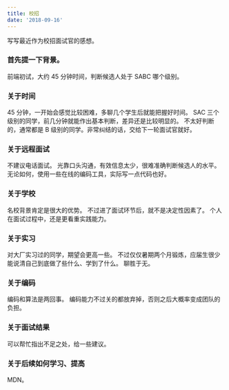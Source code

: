 ```yaml
---
title: 校招
date: '2018-09-16'
---
```


写写最近作为校招面试官的感想。

### 首先提一下背景。
前端初试，大约 45 分钟时间，判断候选人处于 SABC 哪个级别。

### 关于时间
45 分钟，一开始会感觉比较困难，多聊几个学生后就能把握好时间。
SAC 三个级别的同学，前几分钟就能作出基本判断，差异还是比较明显的。
不太好判断的，通常都是 B 级别的同学。非常纠结的话，交给下一轮面试官就好。

### 关于远程面试
不建议电话面试。
光靠口头沟通，有效信息太少，很难准确判断候选人的水平。
无论如何，使用一些在线的编码工具，实际写一点代码也好。

### 关于学校
名校背景肯定是很大的优势。
不过进了面试环节后，就不是决定性因素了。
个人在面试过程中，还是更看重实践能力。

### 关于实习
对大厂实习过的同学，期望会更高一些。
不过仅仅暑期两个月锻炼，应届生很少能说清自己到底做了些什么、学到了什么。
聊胜于无。

### 关于编码
编码和算法是两回事。
编码能力不过关的都放弃掉，否则之后大概率变成团队的负担。

### 关于面试结果
可以帮忙指出不足之处，给一些建议。

### 关于后续如何学习、提高
MDN。
